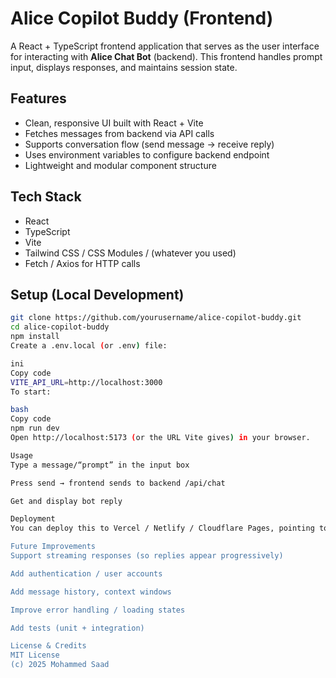 # Alice Copilot Buddy (Frontend)

A React + TypeScript frontend application that serves as the user interface for interacting with **Alice Chat Bot** (backend). This frontend handles prompt input, displays responses, and maintains session state.

## Features

- Clean, responsive UI built with React + Vite  
- Fetches messages from backend via API calls  
- Supports conversation flow (send message → receive reply)  
- Uses environment variables to configure backend endpoint  
- Lightweight and modular component structure  

## Tech Stack

- React  
- TypeScript  
- Vite  
- Tailwind CSS / CSS Modules / (whatever you used)  
- Fetch / Axios for HTTP calls  

## Setup (Local Development)

```bash
git clone https://github.com/yourusername/alice-copilot-buddy.git
cd alice-copilot-buddy
npm install
Create a .env.local (or .env) file:

ini
Copy code
VITE_API_URL=http://localhost:3000
To start:

bash
Copy code
npm run dev
Open http://localhost:5173 (or the URL Vite gives) in your browser.

Usage
Type a message/“prompt” in the input box

Press send → frontend sends to backend /api/chat

Get and display bot reply

Deployment
You can deploy this to Vercel / Netlify / Cloudflare Pages, pointing to the built dist folder. Make sure to set VITE_API_URL in your deployment environment to the backend's deployed URL.

Future Improvements
Support streaming responses (so replies appear progressively)

Add authentication / user accounts

Add message history, context windows

Improve error handling / loading states

Add tests (unit + integration)

License & Credits
MIT License
(c) 2025 Mohammed Saad
